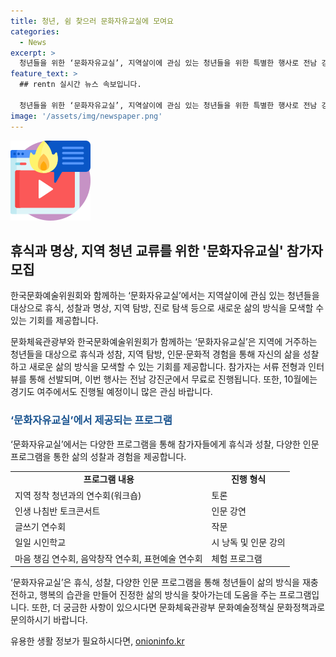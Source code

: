 ```yaml
---
title: 청년, 쉼 찾으러 문화자유교실에 모여요
categories:
  - News
excerpt: >
  청년들을 위한 ‘문화자유교실’, 지역살이에 관심 있는 청년들을 위한 특별한 행사로 전남 강진군에서 9월 1일부터 12일까지 진행될 예정. ‘문화자유교실’은 휴식과 성찰을 통해 새로운 삶의 방식 모색을 위해 다양한 인문·문화적 경험을 제공하며, 지역에 거주하는 청년들과의 연수회, 인문 강연, 명상, 표현예술 연수회 등이 준비돼 있어 청년들의 관심을 끌 것으로 기대된다. 추가로 10월에는 경기도 여주에서 고립·은둔 청년들을 대상으로 함께 진행할 예정이며, 문화체육관광부와 한국문화예술위원회에서 참가자를 모집하고 있다.
feature_text: >
  ## rentn 실시간 뉴스 속보입니다.

  청년들을 위한 ‘문화자유교실’, 지역살이에 관심 있는 청년들을 위한 특별한 행사로 전남 강진군에서 9월 1일부터 12일까지 진행될 예정. ‘문화자유교실’은 휴식과 성찰을 통해 새로운 삶의 방식 모색을 위해 다양한 인문·문화적 경험을 제공하며, 지역에 거주하는 청년들과의 연수회, 인문 강연, 명상, 표현예술 연수회 등이 준비돼 있어 청년들의 관심을 끌 것으로 기대된다. 추가로 10월에는 경기도 여주에서 고립·은둔 청년들을 대상으로 함께 진행할 예정이며, 문화체육관광부와 한국문화예술위원회에서 참가자를 모집하고 있다.
image: '/assets/img/newspaper.png'
---
```


<p><img src="/assets/img/news.png" alt="rentncar 속보" /></p>

<h2 data-ke-size="size26">휴식과 명상, 지역 청년 교류를 위한 '문화자유교실' 참가자 모집</h2>

<p>한국문화예술위원회와 함께하는 ‘문화자유교실’에서는 지역살이에 관심 있는 청년들을 대상으로 휴식, 성찰과 명상, 지역 탐방, 진로 탐색 등으로 새로운 삶의 방식을 모색할 수 있는 기회를 제공합니다.</p>

<p data-ke-size="size16">문화체육관광부와 한국문화예술위원회가 함께하는 ‘문화자유교실’은 지역에 거주하는 청년들을 대상으로 휴식과 성참, 지역 탐방, 인문·문화적 경험을 통해 자신의 삶을 성찰하고 새로운 삶의 방식을 모색할 수 있는 기회를 제공합니다. 참가자는 서류 전형과 인터뷰를 통해 선발되며, 이번 행사는 전남 강진군에서 무료로 진행됩니다. 또한, 10월에는 경기도 여주에서도 진행될 예정이니 많은 관심 바랍니다.</p>

<h3><b><span style="color: #1a5490;">‘문화자유교실’에서 제공되는 프로그램</span></b></h3>

<p>‘문화자유교실’에서는 다양한 프로그램을 통해 참가자들에게 휴식과 성찰, 다양한 인문 프로그램을 통한 삶의 성찰과 경험을 제공합니다.</p>

<table>
    <tr>
        <td style="text-align: center; height: 17px;"><b>프로그램 내용</b></td>
        <td style="text-align: center; height: 17px;"><b>진행 형식</b></td>
    </tr>
    <tr>
        <td style="text-align: left;">지역 정착 청년과의 연수회(워크숍)</td>
        <td style="text-align: left;">토론</td>
    </tr>
    <tr>
        <td style="text-align: left;">인생 나침반 토크콘서트</td>
        <td style="text-align: left;">인문 강연</td>
    </tr>
    <tr>
        <td style="text-align: left;">글쓰기 연수회</td>
        <td style="text-align: left;">작문</td>
    </tr>
    <tr>
        <td style="text-align: left;">일일 시인학교</td>
        <td style="text-align: left;">시 낭독 및 인문 강의</td>
    </tr>
    <tr>
        <td style="text-align: left;">마음 챙김 연수회, 음악창작 연수회, 표현예술 연수회</td>
        <td style="text-align: left;">체험 프로그램</td>
    </tr>
</table>

<p data-ke-size="size16">‘문화자유교실’은 휴식, 성찰, 다양한 인문 프로그램을 통해 청년들이 삶의 방식을 재충전하고, 행복의 습관을 만들어 진정한 삶의 방식을 찾아가는데 도움을 주는 프로그램입니다. 또한, 더 궁금한 사항이 있으시다면 문화체육관광부 문화예술정책실 문화정책과로 문의하시기 바랍니다. </p>
유용한 생활 정보가 필요하시다면, <a href="https://onioninfo.kr" rel="dofollow">onioninfo.kr</a>


